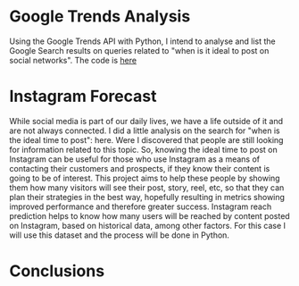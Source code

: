 # Google Trends Analysis
Using the Google Trends API with Python, I intend to analyse and list the Google Search results on queries related to "when is it ideal to post on social networks".
The code is [here](Google.Search.Analysis.ipynb)


# Instagram Forecast
While social media is part of our daily lives, we have a life outside of it and are not always connected.
I did a little analysis on the search for "when is the ideal time to post": here. Were I discovered that people are still looking for information related to this topic.
So, knowing the ideal time to post on Instagram can be useful for those who use Instagram as a means of contacting their customers and prospects, if they know their content is going to be of interest.
This project aims to help these people by showing them how many visitors will see their post, story, reel, etc, so that they can plan their strategies in the best way, hopefully resulting in metrics showing improved performance and therefore greater success. Instagram reach prediction helps to know how many users will be reached by content posted on Instagram, based on historical data, among other factors.
For this case I will use this dataset and the process will be done in Python.

# Conclusions
